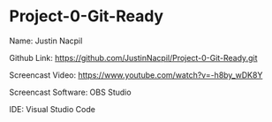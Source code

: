 # Project-0-Git-Ready

Name: Justin Nacpil


Github Link: https://github.com/JustinNacpil/Project-0-Git-Ready.git


Screencast Video: https://www.youtube.com/watch?v=-h8by_wDK8Y


Screencast Software: OBS Studio


IDE: Visual Studio Code
